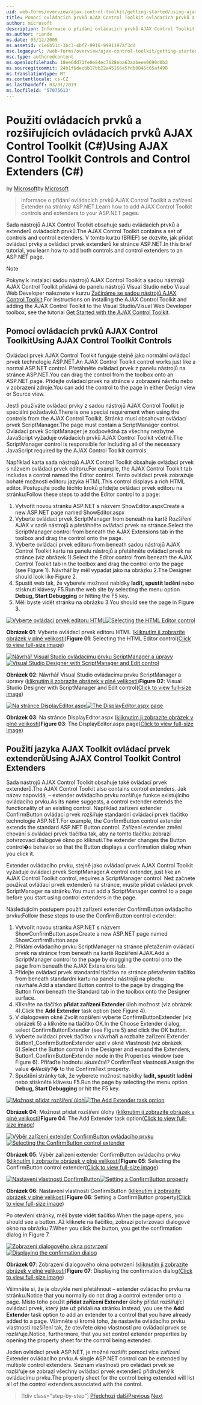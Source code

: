 ```yaml
---
uid: web-forms/overview/ajax-control-toolkit/getting-started/using-ajax-control-toolkit-controls-and-control-extenders-cs
title: Pomocí ovládacích prvků AJAX Control Toolkit ovládacích prvků a extenderů (C#) | Dokumentace Microsoftu
author: microsoft
description: Informace o přidání ovládacích prvků AJAX Control Toolkit a zařízení Extender na stránky ASP.NET.
ms.author: riande
ms.date: 05/12/2009
ms.assetid: c1e6b51c-3bc3-4bf7-9916-9991197af3dd
msc.legacyurl: /web-forms/overview/ajax-control-toolkit/getting-started/using-ajax-control-toolkit-controls-and-control-extenders-cs
msc.type: authoredcontent
ms.openlocfilehash: 18ee6dd71fe0e84ec7628eba63aabeee0690d0b3
ms.sourcegitcommit: 24b1f6decbb17bb22a45166e5fdb0845c65af498
ms.translationtype: MT
ms.contentlocale: cs-CZ
ms.lasthandoff: 03/01/2019
ms.locfileid: "57075613"
---
```

<a name="using-ajax-control-toolkit-controls-and-control-extenders-c"></a><span data-ttu-id="150c8-103">Použití ovládacích prvků a rozšiřujících ovládacích prvků AJAX Control Toolkit (C#)</span><span class="sxs-lookup"><span data-stu-id="150c8-103">Using AJAX Control Toolkit Controls and Control Extenders (C#)</span></span>
====================
<span data-ttu-id="150c8-104">by [Microsoft](https://github.com/microsoft)</span><span class="sxs-lookup"><span data-stu-id="150c8-104">by [Microsoft](https://github.com/microsoft)</span></span>

> <span data-ttu-id="150c8-105">Informace o přidání ovládacích prvků AJAX Control Toolkit a zařízení Extender na stránky ASP.NET.</span><span class="sxs-lookup"><span data-stu-id="150c8-105">Learn how to add AJAX Control Toolkit controls and extenders to your ASP.NET pages.</span></span>


<span data-ttu-id="150c8-106">Sada nástrojů AJAX Control Toolkit obsahuje sadu ovládacích prvků a extenderů ovládacích prvků.</span><span class="sxs-lookup"><span data-stu-id="150c8-106">The AJAX Control Toolkit contains a set of controls and control extenders.</span></span> <span data-ttu-id="150c8-107">V tomto kurzu (BRIEF) se dozvíte, jak přidat ovládací prvky a ovládací prvek extenderů ke stránce ASP.NET.</span><span class="sxs-lookup"><span data-stu-id="150c8-107">In this brief tutorial, you learn how to add both controls and control extenders to an ASP.NET page.</span></span>

> [!NOTE] 
> 
> <span data-ttu-id="150c8-108">Pokyny k instalaci sadou nástrojů AJAX Control Toolkit a sadou nástrojů AJAX Control Toolkit přidává do panelu nástrojů Visual Studio nebo Visual Web Developer naleznete v kurzu [Začínáme se sadou nástrojů AJAX Control Toolkit](get-started-with-the-ajax-control-toolkit-cs.md).</span><span class="sxs-lookup"><span data-stu-id="150c8-108">For instructions on installing the AJAX Control Toolkit and adding the AJAX Control Toolkit to the Visual Studio/Visual Web Developer toolbox, see the tutorial [Get Started with the AJAX Control Toolkit](get-started-with-the-ajax-control-toolkit-cs.md).</span></span>


## <a name="using-ajax-control-toolkit-controls"></a><span data-ttu-id="150c8-109">Pomocí ovládacích prvků AJAX Control Toolkit</span><span class="sxs-lookup"><span data-stu-id="150c8-109">Using AJAX Control Toolkit Controls</span></span>

<span data-ttu-id="150c8-110">Ovládací prvek AJAX Control Toolkit funguje stejně jako normální ovládací prvek technologie ASP.NET.</span><span class="sxs-lookup"><span data-stu-id="150c8-110">An AJAX Control Toolkit control works just like a normal ASP.NET control.</span></span> <span data-ttu-id="150c8-111">Přetáhněte ovládací prvek z panelu nástrojů na stránce ASP.NET.</span><span class="sxs-lookup"><span data-stu-id="150c8-111">You can drag the control from the toolbox onto an ASP.NET page.</span></span> <span data-ttu-id="150c8-112">Přidejte ovládací prvek na stránce v zobrazení návrhu nebo v zobrazení zdroje.</span><span class="sxs-lookup"><span data-stu-id="150c8-112">You can add the control to the page in either Design view or Source view.</span></span>

<span data-ttu-id="150c8-113">Jestli používáte ovládací prvky z sadou nástrojů AJAX Control Toolkit je speciální požadavků.</span><span class="sxs-lookup"><span data-stu-id="150c8-113">There is one special requirement when using the controls from the AJAX Control Toolkit.</span></span> <span data-ttu-id="150c8-114">Stránka musí obsahovat ovládací prvek ScriptManager.</span><span class="sxs-lookup"><span data-stu-id="150c8-114">The page must contain a ScriptManager control.</span></span> <span data-ttu-id="150c8-115">Ovládací prvek ScriptManager je zodpovědná za všechny nezbytné JavaScript vyžaduje ovládacích prvků AJAX Control Toolkit včetně.</span><span class="sxs-lookup"><span data-stu-id="150c8-115">The ScriptManager control is responsible for including all of the necessary JavaScript required by the AJAX Control Toolkit controls.</span></span>

<span data-ttu-id="150c8-116">Například karta sada nástrojů AJAX Control Toolkit obsahuje ovládací prvek s názvem ovládací prvek editoru.</span><span class="sxs-lookup"><span data-stu-id="150c8-116">For example, the AJAX Control Toolkit tab includes a control named the Editor control.</span></span> <span data-ttu-id="150c8-117">Tento ovládací prvek zobrazuje bohaté možnosti editoru jazyka HTML.</span><span class="sxs-lookup"><span data-stu-id="150c8-117">This control displays a rich HTML editor.</span></span> <span data-ttu-id="150c8-118">Postupujte podle těchto kroků přidejte ovládací prvek editoru na stránku:</span><span class="sxs-lookup"><span data-stu-id="150c8-118">Follow these steps to add the Editor control to a page:</span></span>

1. <span data-ttu-id="150c8-119">Vytvořit novou stránku ASP.NET s názvem ShowEditor.aspx</span><span class="sxs-lookup"><span data-stu-id="150c8-119">Create a new ASP.NET page named ShowEditor.aspx</span></span>
2. <span data-ttu-id="150c8-120">Vyberte ovládací prvek ScriptManager from beneath na kartě Rozšíření AJAX v sadě nástrojů a přetáhněte ovládací prvek na stránce.</span><span class="sxs-lookup"><span data-stu-id="150c8-120">Select the ScriptManager control from beneath the AJAX Extensions tab in the toolbox and drag the control onto the page.</span></span>
3. <span data-ttu-id="150c8-121">Vyberte ovládací prvek editoru from beneath sadou nástrojů AJAX Control Toolkit kartu na panelu nástrojů a přetáhněte ovládací prvek na stránce (viz obrázek 1).</span><span class="sxs-lookup"><span data-stu-id="150c8-121">Select the Editor control from beneath the AJAX Control Toolkit tab in the toolbox and drag the control onto the page (see Figure 1).</span></span> <span data-ttu-id="150c8-122">Návrhář by měl vypadat jako na obrázku 2.</span><span class="sxs-lookup"><span data-stu-id="150c8-122">The Designer should look like Figure 2.</span></span>
4. <span data-ttu-id="150c8-123">Spustit web tak, že vyberete možnost nabídky **ladit, spustit ladění** nebo stisknutí klávesy F5.</span><span class="sxs-lookup"><span data-stu-id="150c8-123">Run the web site by selecting the menu option **Debug, Start Debugging** or hitting the F5 key.</span></span>
5. <span data-ttu-id="150c8-124">Měli byste vidět stránku na obrázku 3.</span><span class="sxs-lookup"><span data-stu-id="150c8-124">You should see the page in Figure 3.</span></span>


<span data-ttu-id="150c8-125">[![Vyberte ovládací prvek editoru HTML](using-ajax-control-toolkit-controls-and-control-extenders-cs/_static/image1.jpg)](using-ajax-control-toolkit-controls-and-control-extenders-cs/_static/image1.png)</span><span class="sxs-lookup"><span data-stu-id="150c8-125">[![Selecting the HTML Editor control](using-ajax-control-toolkit-controls-and-control-extenders-cs/_static/image1.jpg)](using-ajax-control-toolkit-controls-and-control-extenders-cs/_static/image1.png)</span></span>

<span data-ttu-id="150c8-126">**Obrázek 01**: Vyberte ovládací prvek editoru HTML ([kliknutím ji zobrazíte obrázek v plné velikosti](using-ajax-control-toolkit-controls-and-control-extenders-cs/_static/image2.png))</span><span class="sxs-lookup"><span data-stu-id="150c8-126">**Figure 01**: Selecting the HTML Editor control([Click to view full-size image](using-ajax-control-toolkit-controls-and-control-extenders-cs/_static/image2.png))</span></span>


<span data-ttu-id="150c8-127">[![Návrhář Visual Studio ovládacímu prvku ScriptManager a úpravy](using-ajax-control-toolkit-controls-and-control-extenders-cs/_static/image2.jpg)](using-ajax-control-toolkit-controls-and-control-extenders-cs/_static/image3.png)</span><span class="sxs-lookup"><span data-stu-id="150c8-127">[![Visual Studio Designer with ScriptManager and Edit control](using-ajax-control-toolkit-controls-and-control-extenders-cs/_static/image2.jpg)](using-ajax-control-toolkit-controls-and-control-extenders-cs/_static/image3.png)</span></span>

<span data-ttu-id="150c8-128">**Obrázek 02**: Návrhář Visual Studio ovládacímu prvku ScriptManager a úpravy ([kliknutím ji zobrazíte obrázek v plné velikosti](using-ajax-control-toolkit-controls-and-control-extenders-cs/_static/image4.png))</span><span class="sxs-lookup"><span data-stu-id="150c8-128">**Figure 02**: Visual Studio Designer with ScriptManager and Edit control([Click to view full-size image](using-ajax-control-toolkit-controls-and-control-extenders-cs/_static/image4.png))</span></span>


<span data-ttu-id="150c8-129">[![Na stránce DisplayEditor.aspx](using-ajax-control-toolkit-controls-and-control-extenders-cs/_static/image3.jpg)](using-ajax-control-toolkit-controls-and-control-extenders-cs/_static/image5.png)</span><span class="sxs-lookup"><span data-stu-id="150c8-129">[![The DisplayEditor.aspx page](using-ajax-control-toolkit-controls-and-control-extenders-cs/_static/image3.jpg)](using-ajax-control-toolkit-controls-and-control-extenders-cs/_static/image5.png)</span></span>

<span data-ttu-id="150c8-130">**Obrázek 03**: Na stránce DisplayEditor.aspx ([kliknutím ji zobrazíte obrázek v plné velikosti](using-ajax-control-toolkit-controls-and-control-extenders-cs/_static/image6.png))</span><span class="sxs-lookup"><span data-stu-id="150c8-130">**Figure 03**: The DisplayEditor.aspx page([Click to view full-size image](using-ajax-control-toolkit-controls-and-control-extenders-cs/_static/image6.png))</span></span>


## <a name="using-ajax-control-toolkit-control-extenders"></a><span data-ttu-id="150c8-131">Použití jazyka AJAX Toolkit ovládací prvek extenderů</span><span class="sxs-lookup"><span data-stu-id="150c8-131">Using AJAX Control Toolkit Control Extenders</span></span>

<span data-ttu-id="150c8-132">Sada nástrojů AJAX Control Toolkit obsahuje také ovládací prvek extenderů.</span><span class="sxs-lookup"><span data-stu-id="150c8-132">The AJAX Control Toolkit also contains control extenders.</span></span> <span data-ttu-id="150c8-133">Jak název napovídá, – extender ovládacího prvku rozšiřuje funkce existujícího ovládacího prvku.</span><span class="sxs-lookup"><span data-stu-id="150c8-133">As its name suggests, a control extender extends the functionality of an existing control.</span></span> <span data-ttu-id="150c8-134">Například zařízení extender ConfirmButton ovládací prvek rozšiřuje standardní ovládací prvek tlačítko technologie ASP.NET.</span><span class="sxs-lookup"><span data-stu-id="150c8-134">For example, the ConfirmButton control extender extends the standard ASP.NET Button control.</span></span> <span data-ttu-id="150c8-135">Zařízení extender změní chování s ovládací prvek tlačítka tak, aby na tomto tlačítku zobrazí potvrzovací dialogové okno po kliknutí.</span><span class="sxs-lookup"><span data-stu-id="150c8-135">The extender changes the Button control�s behavior so that the Button displays a confirmation dialog when you click it.</span></span>

<span data-ttu-id="150c8-136">Extender ovládacího prvku, stejně jako ovládací prvek AJAX Control Toolkit vyžaduje ovládací prvek ScriptManager.</span><span class="sxs-lookup"><span data-stu-id="150c8-136">A control extender, just like an AJAX Control Toolkit control, requires a ScriptManager control.</span></span> <span data-ttu-id="150c8-137">Než začnete používat ovládací prvek extenderů na stránce, musíte přidat ovládací prvek ScriptManager na stránku.</span><span class="sxs-lookup"><span data-stu-id="150c8-137">You must add a ScriptManager control to a page before you start using control extenders in the page.</span></span>

<span data-ttu-id="150c8-138">Následujícím postupem použít zařízení extender ConfirmButton ovládacího prvku:</span><span class="sxs-lookup"><span data-stu-id="150c8-138">Follow these steps to use the ConfirmButton control extender:</span></span>

1. <span data-ttu-id="150c8-139">Vytvořit novou stránku ASP.NET s názvem ShowConfirmButton.aspx</span><span class="sxs-lookup"><span data-stu-id="150c8-139">Create a new ASP.NET page named ShowConfirmButton.aspx</span></span>
2. <span data-ttu-id="150c8-140">Přidání ovládacího prvku ScriptManager na stránce přetažením ovládací prvek na stránce from beneath na kartě Rozšíření AJAX.</span><span class="sxs-lookup"><span data-stu-id="150c8-140">Add a ScriptManager control to the page by dragging the control onto the page from beneath the AJAX Extensions tab.</span></span>
3. <span data-ttu-id="150c8-141">Přidejte ovládací prvek standardní tlačítko na stránce přetažením tlačítko from beneath standardní kartu na panelu nástrojů na plochu návrháře.</span><span class="sxs-lookup"><span data-stu-id="150c8-141">Add a standard Button control to the page by dragging the Button from beneath the Standard tab in the toolbox onto the Designer surface.</span></span>
4. <span data-ttu-id="150c8-142">Klikněte na tlačítko **přidat zařízení Extender** úloh možnost (viz obrázek 4).</span><span class="sxs-lookup"><span data-stu-id="150c8-142">Click the **Add Extender** task option (see Figure 4).</span></span>
5. <span data-ttu-id="150c8-143">V dialogovém okně Zvolit rozšíření vyberte ConfirmButtonExtender (viz obrázek 5) a klikněte na tlačítko OK.</span><span class="sxs-lookup"><span data-stu-id="150c8-143">In the Choose Extender dialog, select ConfirmButtonExtender (see Figure 5) and click the OK button.</span></span>
6. <span data-ttu-id="150c8-144">Vyberte ovládací prvek tlačítko v návrháři a rozbalte zařízení Extender Button1\_ConfirmButtonExtender uzel v okně Vlastnosti (viz obrázek 6).</span><span class="sxs-lookup"><span data-stu-id="150c8-144">Select the Button control in the Designer and expand the Extenders, Button1\_ConfirmButtonExtender node in the Properties window (see Figure 6).</span></span> <span data-ttu-id="150c8-145">Přiřaďte hodnotu *skutečně?* ConfirmText vlastnosti.</span><span class="sxs-lookup"><span data-stu-id="150c8-145">Assign the value *�Really?�* to the ConfirmText property.</span></span>
7. <span data-ttu-id="150c8-146">Spuštění stránky tak, že vyberete možnost nabídky **ladit, spustit ladění** nebo stiskněte klávesu F5.</span><span class="sxs-lookup"><span data-stu-id="150c8-146">Run the page by selecting the menu option **Debug, Start Debugging** or hit the F5 key.</span></span>


<span data-ttu-id="150c8-147">[![Možnost přidat rozšíření úloh](using-ajax-control-toolkit-controls-and-control-extenders-cs/_static/image4.jpg)](using-ajax-control-toolkit-controls-and-control-extenders-cs/_static/image7.png)</span><span class="sxs-lookup"><span data-stu-id="150c8-147">[![The Add Extender task option](using-ajax-control-toolkit-controls-and-control-extenders-cs/_static/image4.jpg)](using-ajax-control-toolkit-controls-and-control-extenders-cs/_static/image7.png)</span></span>

<span data-ttu-id="150c8-148">**Obrázek 04**: Možnost přidat rozšíření úlohy ([kliknutím ji zobrazíte obrázek v plné velikosti](using-ajax-control-toolkit-controls-and-control-extenders-cs/_static/image8.png))</span><span class="sxs-lookup"><span data-stu-id="150c8-148">**Figure 04**: The Add Extender task option([Click to view full-size image](using-ajax-control-toolkit-controls-and-control-extenders-cs/_static/image8.png))</span></span>


<span data-ttu-id="150c8-149">[![Výběr zařízení extender ConfirmButton ovládacího prvku](using-ajax-control-toolkit-controls-and-control-extenders-cs/_static/image5.jpg)](using-ajax-control-toolkit-controls-and-control-extenders-cs/_static/image9.png)</span><span class="sxs-lookup"><span data-stu-id="150c8-149">[![Selecting the ConfirmButton control extender](using-ajax-control-toolkit-controls-and-control-extenders-cs/_static/image5.jpg)](using-ajax-control-toolkit-controls-and-control-extenders-cs/_static/image9.png)</span></span>

<span data-ttu-id="150c8-150">**Obrázek 05**: Výběr zařízení extender ConfirmButton ovládacího prvku ([kliknutím ji zobrazíte obrázek v plné velikosti](using-ajax-control-toolkit-controls-and-control-extenders-cs/_static/image10.png))</span><span class="sxs-lookup"><span data-stu-id="150c8-150">**Figure 05**: Selecting the ConfirmButton control extender([Click to view full-size image](using-ajax-control-toolkit-controls-and-control-extenders-cs/_static/image10.png))</span></span>


<span data-ttu-id="150c8-151">[![Nastavení vlastnosti ConfirmButton](using-ajax-control-toolkit-controls-and-control-extenders-cs/_static/image6.jpg)](using-ajax-control-toolkit-controls-and-control-extenders-cs/_static/image11.png)</span><span class="sxs-lookup"><span data-stu-id="150c8-151">[![Setting a ConfirmButton property](using-ajax-control-toolkit-controls-and-control-extenders-cs/_static/image6.jpg)](using-ajax-control-toolkit-controls-and-control-extenders-cs/_static/image11.png)</span></span>

<span data-ttu-id="150c8-152">**Obrázek 06**: Nastavení vlastnosti ConfirmButton ([kliknutím ji zobrazíte obrázek v plné velikosti](using-ajax-control-toolkit-controls-and-control-extenders-cs/_static/image12.png))</span><span class="sxs-lookup"><span data-stu-id="150c8-152">**Figure 06**: Setting a ConfirmButton property([Click to view full-size image](using-ajax-control-toolkit-controls-and-control-extenders-cs/_static/image12.png))</span></span>


<span data-ttu-id="150c8-153">Po otevření stránky, měli byste vidět tlačítko.</span><span class="sxs-lookup"><span data-stu-id="150c8-153">When the page opens, you should see a button.</span></span> <span data-ttu-id="150c8-154">Až kliknete na tlačítko, zobrazí potvrzovací dialogové okno na obrázku 7.</span><span class="sxs-lookup"><span data-stu-id="150c8-154">When you click the button, you get the confirmation dialog in Figure 7.</span></span>


<span data-ttu-id="150c8-155">[![Zobrazení dialogového okna potvrzení](using-ajax-control-toolkit-controls-and-control-extenders-cs/_static/image7.jpg)](using-ajax-control-toolkit-controls-and-control-extenders-cs/_static/image13.png)</span><span class="sxs-lookup"><span data-stu-id="150c8-155">[![Displaying the confirmation dialog](using-ajax-control-toolkit-controls-and-control-extenders-cs/_static/image7.jpg)](using-ajax-control-toolkit-controls-and-control-extenders-cs/_static/image13.png)</span></span>

<span data-ttu-id="150c8-156">**Obrázek 07**: Zobrazení dialogového okna potvrzení ([kliknutím ji zobrazíte obrázek v plné velikosti](using-ajax-control-toolkit-controls-and-control-extenders-cs/_static/image14.png))</span><span class="sxs-lookup"><span data-stu-id="150c8-156">**Figure 07**: Displaying the confirmation dialog([Click to view full-size image](using-ajax-control-toolkit-controls-and-control-extenders-cs/_static/image14.png))</span></span>


<span data-ttu-id="150c8-157">Všimněte si, že je obvykle není přetáhnout – extender ovládacího prvku na stránku.</span><span class="sxs-lookup"><span data-stu-id="150c8-157">Notice that you normally do not drag a control extender onto a page.</span></span> <span data-ttu-id="150c8-158">Místo toho použít **přidat zařízení Extender** úlohy přidat rozšiřující ovládací prvek, který jste už přidali na stránku.</span><span class="sxs-lookup"><span data-stu-id="150c8-158">Instead, you use the **Add Extender** task option to add an extender to a control that you have already added to a page.</span></span> <span data-ttu-id="150c8-159">Všimněte si kromě toho, že nastavíte ovládacího prvku vlastnosti rozšíření tak, že otevřete okno vlastností pro ovládací prvek se rozšiřuje.</span><span class="sxs-lookup"><span data-stu-id="150c8-159">Notice, furthermore, that you set control extender properties by opening the property sheet for the control being extended.</span></span>

<span data-ttu-id="150c8-160">Jeden ovládací prvek ASP.NET, je možné rozšířit pomocí více zařízení Extender ovládacího prvku.</span><span class="sxs-lookup"><span data-stu-id="150c8-160">A single ASP.NET control can be extended by multiple control extenders.</span></span> <span data-ttu-id="150c8-161">Seznam vlastností pro ovládací prvek se rozšiřuje se zobrazí všechny ovládací prvek extenderů přidružený k ovládacímu prvku.</span><span class="sxs-lookup"><span data-stu-id="150c8-161">The property sheet for the control being extended will list all of the control extenders associated with the control.</span></span>

> [!div class="step-by-step"]
> <span data-ttu-id="150c8-162">[Předchozí](get-started-with-the-ajax-control-toolkit-cs.md)
> [další](creating-a-custom-ajax-control-toolkit-control-extender-cs.md)</span><span class="sxs-lookup"><span data-stu-id="150c8-162">[Previous](get-started-with-the-ajax-control-toolkit-cs.md)
[Next](creating-a-custom-ajax-control-toolkit-control-extender-cs.md)</span></span>
